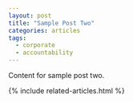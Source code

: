 ```yaml
---
layout: post
title: "Sample Post Two"
categories: articles
tags:
  - corporate
  - accountability
---
```


Content for sample post two.

{% include related-articles.html %}
